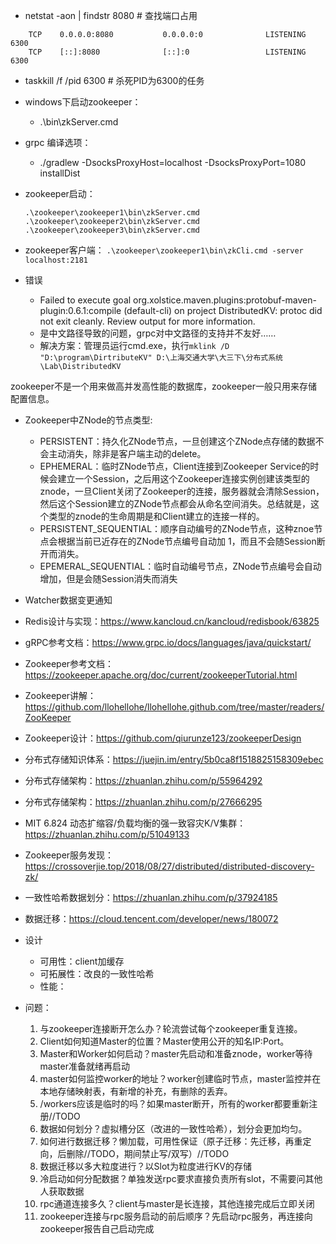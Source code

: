 - netstat -aon | findstr 8080 # 查找端口占用
```
    TCP    0.0.0.0:8080           0.0.0.0:0              LISTENING       6300
    TCP    [::]:8080              [::]:0                 LISTENING       6300
```
- taskkill /f /pid 6300 # 杀死PID为6300的任务
- windows下启动zookeeper：
    - .\bin\zkServer.cmd
- grpc 编译选项：
    - ./gradlew -DsocksProxyHost=localhost -DsocksProxyPort=1080 installDist
- zookeeper启动：
    ```
    .\zookeeper\zookeeper1\bin\zkServer.cmd
    .\zookeeper\zookeeper2\bin\zkServer.cmd
    .\zookeeper\zookeeper3\bin\zkServer.cmd
    ```
- zookeeper客户端：
    `.\zookeeper\zookeeper1\bin\zkCli.cmd -server localhost:2181`

- 错误
    - Failed to execute goal org.xolstice.maven.plugins:protobuf-maven-plugin:0.6.1:compile (default-cli) on project DistributedKV: protoc did not exit cleanly. Review output for more information.
    - 是中文路径导致的问题，grpc对中文路径的支持并不友好……
    - 解决方案：管理员运行cmd.exe，执行`mklink /D "D:\program\DirtributeKV" D:\上海交通大学\大三下\分布式系统\Lab\DistributedKV`

zookeeper不是一个用来做高并发高性能的数据库，zookeeper一般只用来存储配置信息。
- Zookeeper中ZNode的节点类型:
    - PERSISTENT：持久化ZNode节点，一旦创建这个ZNode点存储的数据不会主动消失，除非是客户端主动的delete。
    - EPHEMERAL：临时ZNode节点，Client连接到Zookeeper Service的时候会建立一个Session，之后用这个Zookeeper连接实例创建该类型的znode，一旦Client关闭了Zookeeper的连接，服务器就会清除Session，然后这个Session建立的ZNode节点都会从命名空间消失。总结就是，这个类型的znode的生命周期是和Client建立的连接一样的。
    - PERSISTENT_SEQUENTIAL：顺序自动编号的ZNode节点，这种znoe节点会根据当前已近存在的ZNode节点编号自动加 1，而且不会随Session断开而消失。
    - EPEMERAL_SEQUENTIAL：临时自动编号节点，ZNode节点编号会自动增加，但是会随Session消失而消失
- Watcher数据变更通知


- Redis设计与实现：https://www.kancloud.cn/kancloud/redisbook/63825
- gRPC参考文档：https://www.grpc.io/docs/languages/java/quickstart/
- Zookeeper参考文档：https://zookeeper.apache.org/doc/current/zookeeperTutorial.html
- Zookeeper讲解：https://github.com/llohellohe/llohellohe.github.com/tree/master/readers/ZooKeeper
- Zookeeper设计：https://github.com/qiurunze123/zookeeperDesign
- 分布式存储知识体系：https://juejin.im/entry/5b0ca8f1518825158309ebec
- 分布式存储架构：https://zhuanlan.zhihu.com/p/55964292
- 分布式存储架构：https://zhuanlan.zhihu.com/p/27666295
- MIT 6.824 动态扩缩容/负载均衡的强一致容灾K/V集群：https://zhuanlan.zhihu.com/p/51049133
- Zookeeper服务发现：https://crossoverjie.top/2018/08/27/distributed/distributed-discovery-zk/
- 一致性哈希数据划分：https://zhuanlan.zhihu.com/p/37924185
- 数据迁移：https://cloud.tencent.com/developer/news/180072

- 设计
    - 可用性：client加缓存
    - 可拓展性：改良的一致性哈希
    - 性能：

- 问题：
    1. 与zookeeper连接断开怎么办？轮流尝试每个zookeeper重复连接。
    2. Client如何知道Master的位置？Master使用公开的知名IP:Port。
    3. Master和Worker如何启动？master先启动和准备znode，worker等待master准备就绪再启动
    4. master如何监控worker的地址？worker创建临时节点，master监控并在本地存储映射表，有新增的补充，有删除的丢弃。
    5. /workers应该是临时的吗？如果master断开，所有的worker都要重新注册//TODO
    6. 数据如何划分？虚拟槽分区（改进的一致性哈希），划分会更加均匀。
    7. 如何进行数据迁移？懒加载，可用性保证（原子迁移：先迁移，再重定向，后删除//TODO，期间禁止写/双写）//TODO
    8. 数据迁移以多大粒度进行？以Slot为粒度进行KV的存储
    9. 冷启动如何分配数据？单独发送rpc要求直接负责所有slot，不需要问其他人获取数据
    10. rpc通道连接多久？client与master是长连接，其他连接完成后立即关闭
    11. zookeeper连接与rpc服务启动的前后顺序？先启动rpc服务，再连接向zookeeper报告自己启动完成